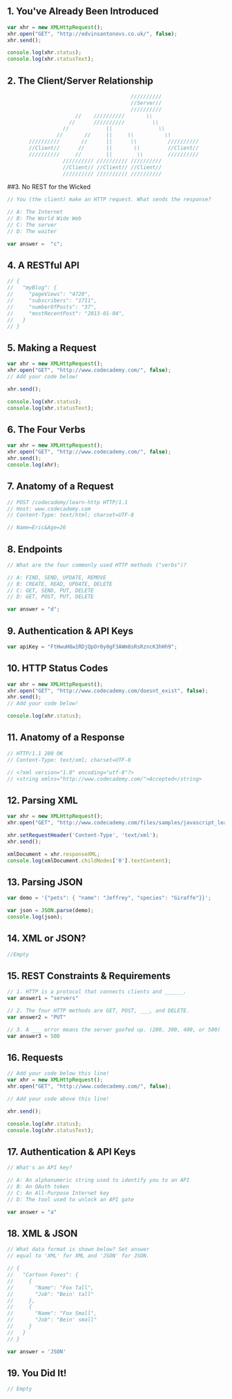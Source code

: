 ## 1. You've Already Been Introduced
```javascript
var xhr = new XMLHttpRequest();
xhr.open("GET", "http://edvinsantonovs.co.uk/", false);
xhr.send();

console.log(xhr.status);
console.log(xhr.statusText);
```

## 2. The Client/Server Relationship
```javascript
              							//////////
              							//Server//
              							//////////
                      //    //////////       \\
                    //      //////////         \\
                  //            ||               \\
                //       //     ||     \\          \\
       //////////       //      ||      \\          //////////
       //Client//      //       ||       \\         //Client//
       //////////     //        ||        \\        //////////
                  ////////// ////////// //////////
                  //Client// //Client//	//Client//
                  ////////// ////////// //////////
```

##3. No REST for the Wicked
```javascript
// You (the client) make an HTTP request. What sends the response?

// A: The Internet
// B: The World Wide Web
// C: The server
// D: The waiter

var answer =  "c";
```


## 4. A RESTful API
```javascript
// {
//   "myBlog": {
//     "pageViews": "4720",
//     "subscribers": "1711",
//     "numberOfPosts": "37",
//     "mostRecentPost": "2013-01-04",
//   }
// }
```

## 5. Making a Request
```javascript
var xhr = new XMLHttpRequest();
xhr.open("GET", "http://www.codecademy.com/", false);
// Add your code below!

xhr.send();

console.log(xhr.status);
console.log(xhr.statusText);
```

## 6. The Four Verbs
```javascript
var xhr = new XMLHttpRequest();
xhr.open("GET", "http://www.codecademy.com/", false);
xhr.send();
console.log(xhr);
```

## 7. Anatomy of a Request
```javascript
// POST /codecademy/learn-http HTTP/1.1
// Host: www.codecademy.com
// Content-Type: text/html; charset=UTF-8

// Name=Eric&Age=26
```

## 8. Endpoints
```javascript
// What are the four commonly used HTTP methods ("verbs")?

// A: FIND, SEND, UPDATE, REMOVE
// B: CREATE, READ, UPDATE, DELETE
// C: GET, SEND, PUT, DELETE
// D: GET, POST, PUT, DELETE

var answer = "d";
```

## 9. Authentication & API Keys
```javascript
var apiKey = "FtHwuH8w1RDjQpOr0y0gF3AWm8sRsRzncK3hHh9";
```

## 10. HTTP Status Codes
```javascript
var xhr = new XMLHttpRequest();
xhr.open("GET", "http://www.codecademy.com/doesnt_exist", false);
xhr.send();
// Add your code below!

console.log(xhr.status);
```

## 11. Anatomy of a Response
```javascript
// HTTP/1.1 200 OK
// Content-Type: text/xml; charset=UTF-8

// <?xml version="1.0" encoding="utf-8"?>
// <string xmlns="http://www.codecademy.com/">Accepted</string>
```
## 12. Parsing XML
```javascript
var xhr = new XMLHttpRequest();
xhr.open("GET", "http://www.codecademy.com/files/samples/javascript_learn_apis.xml", false);

xhr.setRequestHeader('Content-Type', 'text/xml');
xhr.send();

xmlDocument = xhr.responseXML;
console.log(xmlDocument.childNodes['0'].textContent);
```

## 13. Parsing JSON
```javascript
var demo = '{"pets": { "name": "Jeffrey", "species": "Giraffe"}}';

var json = JSON.parse(demo);
console.log(json);
```

## 14. XML or JSON?
```javascript
//Empty
```

## 15. REST Constraints & Requirements
```javascript
// 1. HTTP is a protocol that connects clients and ______.
var answer1 = "servers"

// 2. The four HTTP methods are GET, POST, ___, and DELETE.
var answer2 = "PUT"

// 3. A ___ error means the server goofed up. (200, 300, 400, or 500)
var answer3 = 500
```

## 16. Requests
```javascript
// Add your code below this line!
var xhr = new XMLHttpRequest();
xhr.open("GET", "http://www.codecademy.com/", false);

// Add your code above this line!

xhr.send();

console.log(xhr.status);
console.log(xhr.statusText);
```

## 17. Authentication & API Keys
```javascript
// What's an API key?

// A: An alphanumeric string used to identify you to an API
// B: An OAuth token
// C: An All-Purpose Internet key
// D: The tool used to unlock an API gate

var answer = "a"
```

## 18. XML & JSON
```javascript
// What data format is shown below? Set answer
// equal to 'XML' for XML and 'JSON' for JSON.

// {
//   "Cartoon Foxes": {
//     {
//       "Name": "Fox Tall",
//       "Job": "Bein' tall"
//     },
//     {
//       "Name": "Fox Small",
//       "Job": "Bein' small"
//     }
//   }
// }

var answer = 'JSON'
```

## 19. You Did It!
```javascript
// Empty
```
